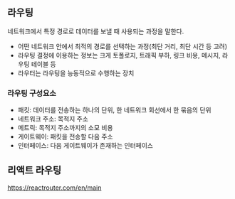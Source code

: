 ## 라우팅
네트워크에서 특정 경로로 데이터를 보낼 때 사용되는 과정을 말한다.
- 어떤 네트워크 안에서 최적의 경로를 선택하는 과정(최단 거리, 최단 시간 등 고려)
- 라우팅 결정에 이용하는 정보는 크게 토폴로지, 트래픽 부하, 링크 비용, 메시지, 라우팅 테이블 등
- 라우터는 라우팅을 능동적으로 수행하는 장치

### 라우팅 구성요소
- 패킷: 데이터를 전송하는 하나의 단위, 한 네트워크 회선에서 한 묶음의 단위
- 네트워크 주소: 목적지 주소
- 메트릭: 목적지 주소까지의 소모 비용
- 게이트웨이: 패킷을 전송할 다음 주소
- 인터페이스: 다음 게이트웨이가 존재하는 인터페이스

## 리액트 라우팅
https://reactrouter.com/en/main
